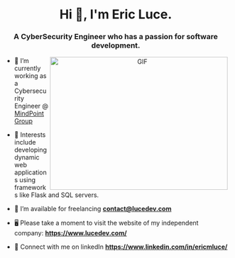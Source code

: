 <h1 align="center">Hi 👋, I'm Eric Luce. </h1>
<h3 align="center">A CyberSecurity Engineer who has a passion for software development.</h3>

<a target="_blank" align="center">
  <img align="right" top="500" height="300" width="400" alt="GIF" src="https://media.giphy.com/media/SWoSkN6DxTszqIKEqv/giphy.gif">
</a>

- 🔭 I’m currently working as a Cybersecurity Engineer @ <a href="https://www.mindpointgroup.com" target="blank">MindPoint Group</a>

- 🌱 Interests include developing dynamic web applications using frameworks like Flask and SQL servers.

- 🤝 I’m available for freelancing **contact@lucedev.com**

- 🖥 Please take a moment to visit the website of my independent company: **https://www.lucedev.com/**

- 📄 Connect with me on linkedIn **https://www.linkedin.com/in/ericmluce/**
